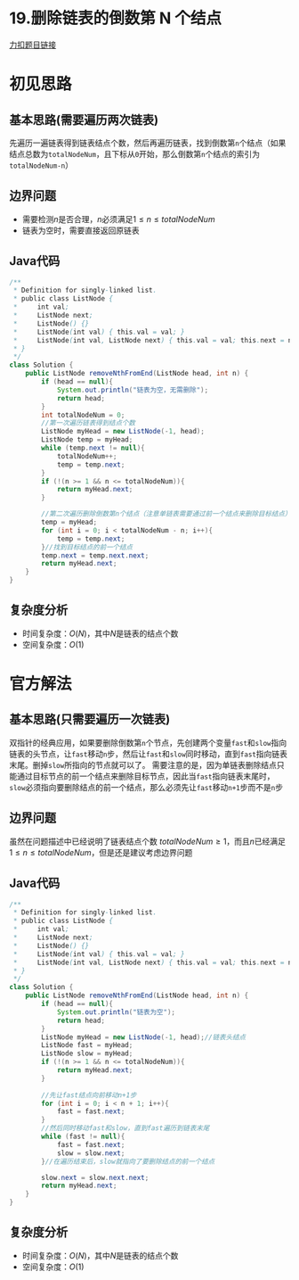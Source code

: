 # 19.删除链表的倒数第 N 个结点

[力扣题目链接](https://leetcode-cn.com/problems/remove-nth-node-from-end-of-list/)


# 初见思路

## 基本思路(需要遍历两次链表)
先遍历一遍链表得到链表结点个数，然后再遍历链表，找到倒数第`n`个结点（如果结点总数为`totalNodeNum`，且下标从`0`开始，那么倒数第`n`个结点的索引为`totalNodeNum-n`）

## 边界问题
- 需要检测$n$是否合理，$n$必须满足$1 \le n \le totalNodeNum$
- 链表为空时，需要直接返回原链表

## Java代码
```java
/**
 * Definition for singly-linked list.
 * public class ListNode {
 *     int val;
 *     ListNode next;
 *     ListNode() {}
 *     ListNode(int val) { this.val = val; }
 *     ListNode(int val, ListNode next) { this.val = val; this.next = next; }
 * }
 */
class Solution {
    public ListNode removeNthFromEnd(ListNode head, int n) {
        if (head == null){
            System.out.println("链表为空，无需删除");
            return head;
        }
        int totalNodeNum = 0;
        //第一次遍历链表得到结点个数
        ListNode myHead = new ListNode(-1, head);
        ListNode temp = myHead;
        while (temp.next != null){
            totalNodeNum++;
            temp = temp.next;
        }
        if (!(n >= 1 && n <= totalNodeNum)){
            return myHead.next;
        }

        //第二次遍历删除倒数第n个结点（注意单链表需要通过前一个结点来删除目标结点）
        temp = myHead;
        for (int i = 0; i < totalNodeNum - n; i++){
            temp = temp.next;
        }//找到目标结点的前一个结点
        temp.next = temp.next.next;
        return myHead.next;
    }
}
```
## 复杂度分析
- 时间复杂度：$O(N)$，其中$N$是链表的结点个数
- 空间复杂度：$O(1)$


# 官方解法
## 基本思路(只需要遍历一次链表)

双指针的经典应用，如果要删除倒数第`n`个节点，先创建两个变量`fast`和`slow`指向链表的头节点，让`fast`移动`n`步，然后让`fast`和`slow`同时移动，直到`fast`指向链表末尾。删掉`slow`所指向的节点就可以了。
需要注意的是，因为单链表删除结点只能通过目标节点的前一个结点来删除目标节点，因此当`fast`指向链表末尾时，`slow`必须指向要删除结点的前一个结点，那么必须先让`fast`移动`n+1`步而不是`n`步

## 边界问题

虽然在问题描述中已经说明了链表结点个数 $totalNodeNum \ge 1$，而且$n$已经满足$1 \le n \le totalNodeNum$，但是还是建议考虑边界问题

## Java代码
```java
/**
 * Definition for singly-linked list.
 * public class ListNode {
 *     int val;
 *     ListNode next;
 *     ListNode() {}
 *     ListNode(int val) { this.val = val; }
 *     ListNode(int val, ListNode next) { this.val = val; this.next = next; }
 * }
 */
class Solution {
    public ListNode removeNthFromEnd(ListNode head, int n) {
        if (head == null){
            System.out.println("链表为空");
            return head;
        }
        ListNode myHead = new ListNode(-1, head);//链表头结点
        ListNode fast = myHead;
        ListNode slow = myHead;
		if (!(n >= 1 && n <= totalNodeNum)){
            return myHead.next;
        }
        
        //先让fast结点向前移动n+1步
        for (int i = 0; i < n + 1; i++){
            fast = fast.next;
        }
        //然后同时移动fast和slow，直到fast遍历到链表末尾
        while (fast != null){
            fast = fast.next;
            slow = slow.next;
        }//在遍历结束后，slow就指向了要删除结点的前一个结点

        slow.next = slow.next.next;
        return myHead.next;
    }
}
```
## 复杂度分析
- 时间复杂度：$O(N)$，其中$N$是链表的结点个数
- 空间复杂度：$O(1)$

